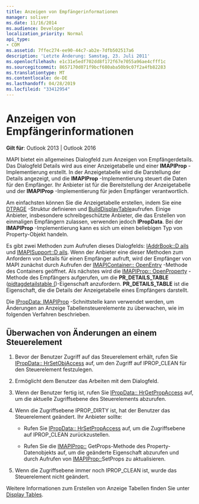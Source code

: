 ```yaml
---
title: Anzeigen von Empfängerinformationen
manager: soliver
ms.date: 11/16/2014
ms.audience: Developer
localization_priority: Normal
api_type:
- COM
ms.assetid: 7ffec274-ee90-44c7-ab2e-7dfb502517a6
description: 'Letzte Änderung: Samstag, 23. Juli 2011'
ms.openlocfilehash: e1c31e5edf702dd8f172f67e7055a96ae4cfff1c
ms.sourcegitcommit: 8657170d071f9bcf680aba50b9c07f2a4fb82283
ms.translationtype: MT
ms.contentlocale: de-DE
ms.lasthandoff: 04/28/2019
ms.locfileid: "33412954"
---
```

# <a name="displaying-recipient-information"></a>Anzeigen von Empfängerinformationen

**Gilt für**: Outlook 2013 | Outlook 2016 
  
MAPI bietet ein allgemeines Dialogfeld zum Anzeigen von Empfängerdetails. Das Dialogfeld Details wird aus einer Anzeigetabelle und einer **IMAPIProp** -Implementierung erstellt. In der Anzeigetabelle wird die Darstellung der Details angezeigt, und die **IMAPIProp** -Implementierung steuert die Daten für den Empfänger. Ihr Anbieter ist für die Bereitstellung der Anzeigetabelle und der **IMAPIProp** -Implementierung für jeden Empfänger verantwortlich. 
  
Am einfachsten können Sie die Anzeigetabelle erstellen, indem Sie eine [DTPAGE](dtpage.md) -Struktur definieren und [BuildDisplayTable](builddisplaytable.md)aufrufen. Einige Anbieter, insbesondere schreibgeschützte Anbieter, die das Erstellen von einmaligen Empfängern zulassen, verwenden jedoch **IPropData**. Bei der **IMAPIProp** -Implementierung kann es sich um einen beliebigen Typ von Property-Objekt handeln. 
  
Es gibt zwei Methoden zum Aufrufen dieses Dialogfelds: [IAddrBook::D ails](iaddrbook-details.md) und [IMAPISupport::D ails](imapisupport-details.md). Wenn der Anbieter eine dieser Methoden zum Anfordern von Details für einen Empfänger aufruft, wird der Empfänger von MAPI zunächst durch Aufrufen der [IMAPIContainer:: OpenEntry](imapicontainer-openentry.md) -Methode des Containers geöffnet. Als nächstes wird die [IMAPIProp:: OpenProperty](imapiprop-openproperty.md) -Methode des Empfängers aufgerufen, um die **PR_DETAILS_TABLE** ([pidtagdetailstable (](pidtagdetailstable-canonical-property.md))-Eigenschaft anzufordern. **PR_DETAILS_TABLE** ist die Eigenschaft, die die Details der Anzeigetabelle eines Empfängers darstellt. 
  
Die [IPropData: IMAPIProp](ipropdataimapiprop.md) -Schnittstelle kann verwendet werden, um Änderungen an Anzeige Tabellensteuerelemente zu überwachen, wie im folgenden Verfahren beschrieben. 
  
## <a name="monitor-changes-to-a-control"></a>Überwachen von Änderungen an einem Steuerelement
  
1. Bevor der Benutzer Zugriff auf das Steuerelement erhält, rufen Sie [IPropData:: HrSetObjAccess](ipropdata-hrsetobjaccess.md) auf, um den Zugriff auf IPROP_CLEAN für den Steuerelement festzulegen. 
    
2. Ermöglicht dem Benutzer das Arbeiten mit dem Dialogfeld. 
    
3. Wenn der Benutzer fertig ist, rufen Sie [IPropData:: HrGetPropAccess](ipropdata-hrgetpropaccess.md) auf, um die aktuelle Zugriffsebene des Steuerelements abzurufen. 
    
4. Wenn die Zugriffsebene IPROP_DIRTY ist, hat der Benutzer das Steuerelement geändert. Ihr Anbieter sollte:
    
   - Rufen Sie [IPropData:: HrSetPropAccess](ipropdata-hrsetpropaccess.md) auf, um die Zugriffsebene auf IPROP_CLEAN zurückzustellen. 
    
   - Rufen Sie die [IMAPIProp::](imapiprop-getprops.md) GetProps-Methode des Property-Datenobjekts auf, um die geänderte Eigenschaft abzurufen und durch Aufrufen von [IMAPIProp::](imapiprop-setprops.md)SetProps zu aktualisieren.
    
5. Wenn die Zugriffsebene immer noch IPROP_CLEAN ist, wurde das Steuerelement nicht geändert. 
    
Weitere Informationen zum Erstellen von Anzeige Tabellen finden Sie unter [Display Tables](display-tables.md).
  


